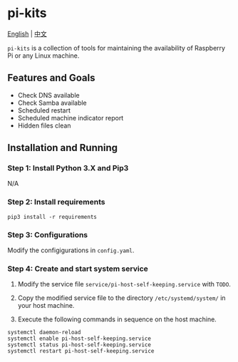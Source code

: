# pi-kits

[English](README.md) | [中文](README.zh.md)

`pi-kits` is a collection of tools for maintaining the availability of Raspberry Pi or any Linux machine.

## Features and Goals

- Check DNS available
- Check Samba available
- Scheduled restart
- Scheduled machine indicator report
- Hidden files clean

## Installation and Running

### Step 1: Install Python 3.X and Pip3

N/A

### Step 2: Install requirements

```shell
pip3 install -r requirements
```

### Step 3: Configurations

Modify the configigurations in `config.yaml`.

### Step 4: Create and start system service

1. Modify the service file `service/pi-host-self-keeping.service` with `TODO`.

2. Copy the modified service file to the directory `/etc/systemd/system/` in your host machine.

3. Execute the following commands in sequence on the host machine.

```shell
systemctl daemon-reload
systemctl enable pi-host-self-keeping.service
systemctl status pi-host-self-keeping.service
systemctl restart pi-host-self-keeping.service
```
